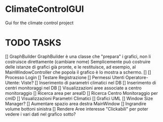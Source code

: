 # ClimateControlGUI
Gui for the climate control project

# TODO TASKS
[] GraphBuilder 
    GraphBuilder è una classe che "prepara" i grafici, non li costruisce direttamente (cambiare nome)
    Semplicemente può costruire delle istanze di grafici già pronte, e le restituisce, ad esempio, al
    MainWindowController che popola il grafico è lo mostra a schermo.
    []
[] Processo Login
[] Testare Registrazione
[] Permessi Utenti
    Operatore-Utente: Viste?
[] Inserimento di parametri climatici nel DB
[] Inserimento di centri monitoraggi nel DB
[] Visualizzazioni aree associate a centro monitoraggio
[] Ricerca area per areaID
[] Ricerca Centro Monitoraggio per cmID
[] Visualizzazioni Parametri Climatici
[] Grafici UML
[] Window Size Manager?
[] Aumentare spazio area destra MainWindow
[] Ingrandire volume bottoni sinistra
[] Rendere Aree interesse "Clickabili" per poter vedere i vari dati nel grafico sotto?